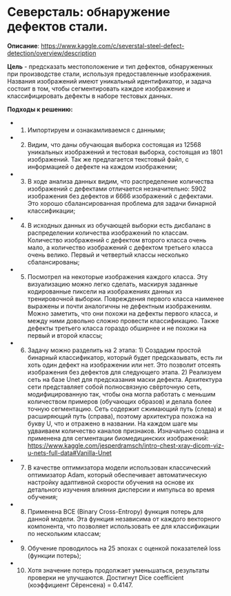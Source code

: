 # Северсталь: обнаружение дефектов стали.

**Описание**: https://www.kaggle.com/c/severstal-steel-defect-detection/overview/description

**Цель** - предсказать местоположение и тип дефектов, обнаруженных при производстве стали, используя предоставленные изображения. Названия изображений имеют уникальный идентификатор, и задача состоит в том, чтобы сегментировать каждое изображение и классифицировать дефекты в наборе тестовых данных.

**Подходы к решению:**

- 1) Импортируем и ознакамливаемся с данными;


- 2) Видим, что даны обучающая выборка состоящая из 12568 уникальных изображений и тестовая выборка, состоящая из 1801 изображений. Так же предлагается текстовый файл, с информацией о дефекте на каждом изображении;


- 3) В ходе анализа данных видим, что распределение количества изображений с дефектами отличается незначительно: 5902 изображения без дефектов и 6666 изображений с дефектами. Это хорошо сбалансированная проблема для задачи бинарной классификации;

 
- 4) В исходных данных из обучающей выборки есть дисбаланс в распределении количества изображений по классам. Количество изображений с дефектом второго класса очень мало, а количество изображений с дефектом третьего класса очень велико. Первый и четвертый классы несколько сбалансированы;

 
- 5) Посмотрел на некоторые изображения каждого класса. Эту визуализацию можно легко сделать, маскируя заданные кодированные пиксели на изображениях данных из тренировочной выборки. Повреждения первого класса наименее выражены и почти аналогичны не дефектным изображениям. Можно заметить, что они похожи на дефекты первого класса, и между ними довольно сложно провести классификацию. Также дефекты третьего класса гораздо обширнее и не похожи на первый и второй классы;


- 6) Задачу можно разделить на 2 этапа: 1) Создадим простой бинарный классификатор, который будет предсказывать, есть ли хоть один дефект на изображении или нет. Это позволит отсеять изображения без дефектов для следующего этапа. 2) Реализуем сеть на базе Unet для предсказания маски дефекта. Архитектура сети представляет собой полносвязную свёрточную сеть, модифицированную так, чтобы она могла работать с меньшим количеством примеров (обучающих образов) и делала более точную сегментацию. Сеть содержит сжимающий путь (слева) и расширяющий путь (справа), поэтому архитектура похожа на букву U, что и отражено в названии. На каждом шаге мы удваиваем количество каналов признаков. Изначально создана и применена для сегментации биомедицинских изображений: 
https://www.kaggle.com/jesperdramsch/intro-chest-xray-dicom-viz-u-nets-full-data#Vanilla-Unet


- 7) В качестве оптимизатора модели использован классический оптимизатор Adam, который обеспечивает автоматическую настройку адаптивной скорости обучения на основе их детального изучения влияния дисперсии и импульса во время обучения;


- 8) Применена BCE (Binary Cross-Entropy) функция потерь для данной модели. Эта функция независима от каждого векторного компонента, что позволяет использовать ее для классификации по нескольким классам;


- 9) Обучение проводилось на 25 эпохах с оценкой показателей loss (функции потерь);


- 10) Хотя значение потерь продолжает уменьшаться, результаты проверки не улучшаются. 
     Достигнут Dice coefficient (коэффициент Сёренсена) = 0.4147.



